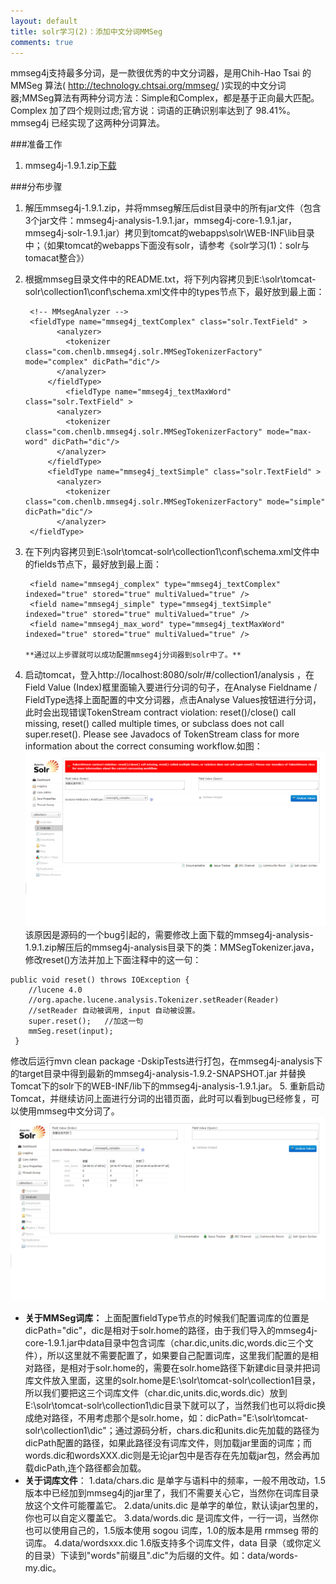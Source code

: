 ```yaml
---
layout: default
title: solr学习(2)：添加中文分词MMSeg
comments: true
---
```



 mmseg4j支持最多分词，是一款很优秀的中文分词器，是用Chih-Hao Tsai 的 MMSeg 算法( http://technology.chtsai.org/mmseg/ )实现的中文分词器;MMSeg算法有两种分词方法：Simple和Complex，都是基于正向最大匹配。Complex 加了四个规则过虑;官方说：词语的正确识别率达到了 98.41%。mmseg4j 已经实现了这两种分词算法。

###准备工作

1. mmseg4j-1.9.1.zip[下载](https://code.google.com/p/mmseg4j/downloads/list)

###分布步骤

1. 解压mmseg4j-1.9.1.zip，并将mmseg解压后dist目录中的所有jar文件（包含3个jar文件：mmseg4j-analysis-1.9.1.jar，mmseg4j-core-1.9.1.jar，mmseg4j-solr-1.9.1.jar）拷贝到tomcat的webapps\solr\WEB-INF\lib目录中；（如果tomcat的webapps下面没有solr，请参考《solr学习(1)：solr与tomacat整合》）
2. 根据mmseg目录文件中的README.txt，将下列内容拷贝到E:\solr\tomcat-solr\collection1\conf\schema.xml文件中的types节点下，最好放到最上面：

        <!-- MMsegAnalyzer -->
        <fieldType name="mmseg4j_textComplex" class="solr.TextField" >
              <analyzer>
                <tokenizer class="com.chenlb.mmseg4j.solr.MMSegTokenizerFactory" mode="complex" dicPath="dic"/>
              </analyzer>
            </fieldType>
    	        <fieldType name="mmseg4j_textMaxWord" class="solr.TextField" >
              <analyzer>
                <tokenizer class="com.chenlb.mmseg4j.solr.MMSegTokenizerFactory" mode="max-word" dicPath="dic"/>
              </analyzer>
            </fieldType>
	        <fieldType name="mmseg4j_textSimple" class="solr.TextField" >
              <analyzer>
                <tokenizer class="com.chenlb.mmseg4j.solr.MMSegTokenizerFactory" mode="simple" dicPath="dic"/>
              </analyzer>
        </fieldType>

3. 在下列内容拷贝到E:\solr\tomcat-solr\collection1\conf\schema.xml文件中的fields节点下，最好放到最上面：

        <field name="mmseg4j_complex" type="mmseg4j_textComplex" indexed="true" stored="true" multiValued="true" />
        <field name="mmseg4j_simple" type="mmseg4j_textSimple" indexed="true" stored="true" multiValued="true" />
        <field name="mmseg4j_max_word" type="mmseg4j_textMaxWord" indexed="true" stored="true" multiValued="true" /> 

       **通过以上步骤就可以成功配置mmseg4j分词器到solr中了。**
4. 启动tomcat，登入http://localhost:8080/solr/#/collection1/analysis ，在Field Value (Index)框里面输入要进行分词的句子，在Analyse Fieldname / FieldType选择上面配置的中文分词器，点击Analyse Values按钮进行分词，此时会出现错误TokenStream contract violation: reset()/close() call missing, reset() called multiple times, or subclass does not call super.reset(). Please see Javadocs of TokenStream class for more information about the correct consuming workflow.如图：
![solr_mmseg-1](https://github.com/yuan-jian/blog/blob/gh-pages/images/solr/solr_mmseg-1.png?raw=true)
该原因是源码的一个bug引起的，需要修改上面下载的mmseg4j-analysis-1.9.1.zip解压后的mmseg4j-analysis目录下的类：MMSegTokenizer.java，修改reset()方法并加上下面注释中的这一句：
```        
public void reset() throws IOException {
    //lucene 4.0
    //org.apache.lucene.analysis.Tokenizer.setReader(Reader)
    //setReader 自动被调用, input 自动被设置。
    super.reset();   //加这一句
    mmSeg.reset(input);
 }
```
修改后运行mvn clean package -DskipTests进行打包，在mmseg4j-analysis下的target目录中得到最新的mmseg4j-analysis-1.9.2-SNAPSHOT.jar 并替换Tomcat下的solr下的WEB-INF/lib下的mmseg4j-analysis-1.9.1.jar。
5. 重新启动Tomcat，并继续访问上面进行分词的出错页面，此时可以看到bug已经修复，可以使用mmseg中文分词了。
![solr_mmseg-2](https://github.com/yuan-jian/blog/blob/gh-pages/images/solr/solr_mmseg-2.png?raw=true)

* **关于MMSeg词库：**
上面配置fieldType节点的时候我们配置词库的位置是dicPath="dic"，dic是相对于solr.home的路径，由于我们导入的mmseg4j-core-1.9.1.jar中data目录中包含词库（char.dic,units.dic,words.dic三个文件），所以这里就不需要配置了，如果要自己配置词库，这里我们配置的是相对路径，是相对于solr.home的，需要在solr.home路径下新建dic目录并把词库文件放入里面，这里的solr.home是E:\solr\tomcat-solr\collection1目录，所以我们要把这三个词库文件（char.dic,units.dic,words.dic）放到E:\solr\tomcat-solr\collection1\dic目录下就可以了，当然我们也可以将dic换成绝对路径，不用考虑那个是solr.home，如：dicPath="E:\solr\tomcat-solr\collection1\dic"；通过源码分析，chars.dic和units.dic先加载的路径为dicPath配置的路径，如果此路径没有词库文件，则加载jar里面的词库；而words.dic和wordsXXX.dic则是无论jar包中是否存在先加载jar包，然会再加载dicPath,连个路径都会加载。
* **关于词库文件**：
1.data/chars.dic 是单字与语料中的频率，一般不用改动，1.5版本中已经加到mmseg4j的jar里了，我们不需要关心它，当然你在词库目录放这个文件可能覆盖它。
2.data/units.dic 是单字的单位，默认读jar包里的，你也可以自定义覆盖它。
3.data/words.dic 是词库文件，一行一词，当然你也可以使用自己的，1.5版本使用 sogou 词库，1.0的版本是用 rmmseg 带的词库。
4.data/wordsxxx.dic 1.6版支持多个词库文件，data 目录（或你定义的目录）下读到"words"前缀且".dic"为后缀的文件。如：data/words-my.dic。
